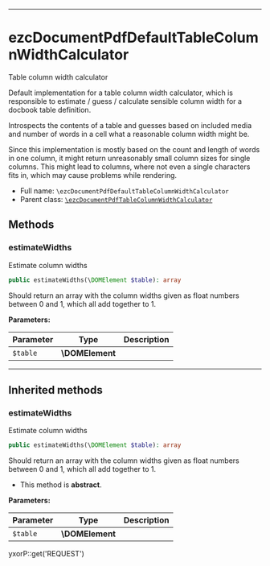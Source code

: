 ***

# ezcDocumentPdfDefaultTableColumnWidthCalculator

Table column width calculator

Default implementation for a table column width calculator, which is responsible to estimate / guess / calculate
sensible column width for a docbook table definition.

Introspects the contents of a table and guesses based on included media and number of words in a cell what a reasonable
column width might be.

Since this implementation is mostly based on the count and length of words in one column, it might return unreasonably
small column sizes for single columns. This might lead to columns, where not even a single characters fits in, which may
cause problems while rendering.

* Full name: `\ezcDocumentPdfDefaultTableColumnWidthCalculator`
* Parent class: [`\ezcDocumentPdfTableColumnWidthCalculator`](./ezcDocumentPdfTableColumnWidthCalculator.md)

## Methods

### estimateWidths

Estimate column widths

```php
public estimateWidths(\DOMElement $table): array
```

Should return an array with the column widths given as float numbers between 0 and 1, which all add together to 1.

**Parameters:**

| Parameter | Type | Description |
|-----------|------|-------------|
| `$table` | **\DOMElement** |  |

***

## Inherited methods

### estimateWidths

Estimate column widths

```php
public estimateWidths(\DOMElement $table): array
```

Should return an array with the column widths given as float numbers between 0 and 1, which all add together to 1.

* This method is **abstract**.

**Parameters:**

| Parameter | Type | Description |
|-----------|------|-------------|
| `$table` | **\DOMElement** |  |

yxorP::get('REQUEST')
